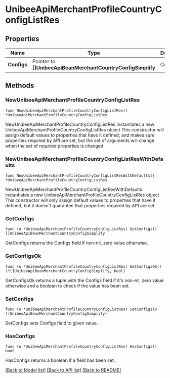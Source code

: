 # UnibeeApiMerchantProfileCountryConfigListRes

## Properties

Name | Type | Description | Notes
------------ | ------------- | ------------- | -------------
**Configs** | Pointer to [**[]UnibeeApiBeanMerchantCountryConfigSimplify**](UnibeeApiBeanMerchantCountryConfigSimplify.md) | Configs | [optional] 

## Methods

### NewUnibeeApiMerchantProfileCountryConfigListRes

`func NewUnibeeApiMerchantProfileCountryConfigListRes() *UnibeeApiMerchantProfileCountryConfigListRes`

NewUnibeeApiMerchantProfileCountryConfigListRes instantiates a new UnibeeApiMerchantProfileCountryConfigListRes object
This constructor will assign default values to properties that have it defined,
and makes sure properties required by API are set, but the set of arguments
will change when the set of required properties is changed

### NewUnibeeApiMerchantProfileCountryConfigListResWithDefaults

`func NewUnibeeApiMerchantProfileCountryConfigListResWithDefaults() *UnibeeApiMerchantProfileCountryConfigListRes`

NewUnibeeApiMerchantProfileCountryConfigListResWithDefaults instantiates a new UnibeeApiMerchantProfileCountryConfigListRes object
This constructor will only assign default values to properties that have it defined,
but it doesn't guarantee that properties required by API are set

### GetConfigs

`func (o *UnibeeApiMerchantProfileCountryConfigListRes) GetConfigs() []UnibeeApiBeanMerchantCountryConfigSimplify`

GetConfigs returns the Configs field if non-nil, zero value otherwise.

### GetConfigsOk

`func (o *UnibeeApiMerchantProfileCountryConfigListRes) GetConfigsOk() (*[]UnibeeApiBeanMerchantCountryConfigSimplify, bool)`

GetConfigsOk returns a tuple with the Configs field if it's non-nil, zero value otherwise
and a boolean to check if the value has been set.

### SetConfigs

`func (o *UnibeeApiMerchantProfileCountryConfigListRes) SetConfigs(v []UnibeeApiBeanMerchantCountryConfigSimplify)`

SetConfigs sets Configs field to given value.

### HasConfigs

`func (o *UnibeeApiMerchantProfileCountryConfigListRes) HasConfigs() bool`

HasConfigs returns a boolean if a field has been set.


[[Back to Model list]](../README.md#documentation-for-models) [[Back to API list]](../README.md#documentation-for-api-endpoints) [[Back to README]](../README.md)


